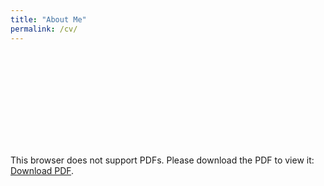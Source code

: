 ```yaml
---
title: "About Me"
permalink: /cv/
---
```


<object data="https://github.com/Zedd1558/zedd1558.github.io/blob/master/CV_Md.%20Zahidul%20Islam.pdf" type="application/pdf" width="700px" height="700px">
    <embed src="https://github.com/Zedd1558/zedd1558.github.io/blob/master/CV_Md.%20Zahidul%20Islam.pdf">
        <p>This browser does not support PDFs. Please download the PDF to view it: <a href="https://github.com/Zedd1558/zedd1558.github.io/blob/master/CV_Md.%20Zahidul%20Islam.pdf">Download PDF</a>.</p>
    </embed>
</object>
